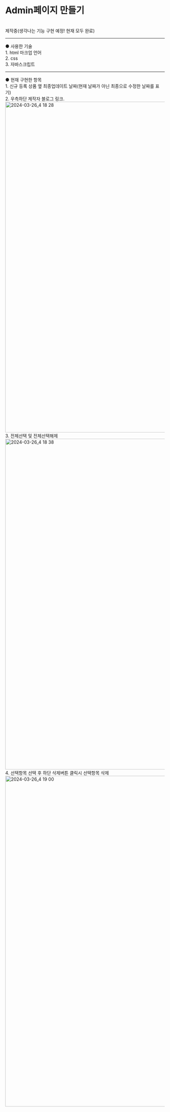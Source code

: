 <h1 sytyle="font-weight:bold">Admin페이지 만들기</h1>
<br>
제작중(생각나는 기능 구현 예정! 현재 모두 완료)
<br>
<hr>
● 사용한 기술<br>
1. html 마크업 언어<br>
2. css<br>
3. 자바스크립트
<hr>
● 현재 구현한 항목
<br>
1. 신규 등록 상품 옆 최종업데이트 날짜(현재 날짜가 아닌 최종으로 수정한 날짜를 표기)<br>
2. 우측하단 제작자 블로그 링크.
<img width="1046" alt="2024-03-26_4 18 28" src="https://github.com/Feodevelop/OZcording/assets/164314390/a31fc112-7ea5-4606-8d5b-5dce4a43178c">
3. 전체선택 및 전체선택해제
<img width="1046" alt="2024-03-26_4 18 38" src="https://github.com/Feodevelop/OZcording/assets/164314390/6cc4125a-c139-471b-a757-46ea893f42e4">
4. 선택항목 선택 후 하단 삭제버튼 클릭시 선택항목 삭제
<img width="1046" alt="2024-03-26_4 19 00" src="https://github.com/Feodevelop/OZcording/assets/164314390/2e575f06-c545-4d53-9e29-da0e4ba56183">

